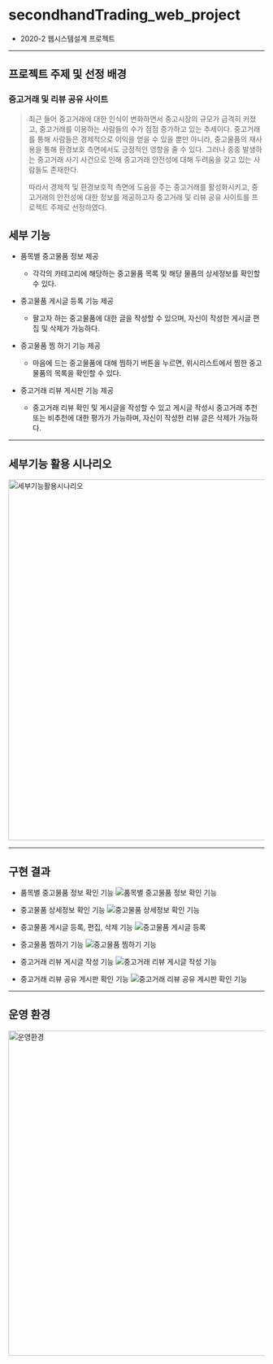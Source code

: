 # secondhandTrading_web_project
- 2020-2 웹시스템설계 프로젝트
------------
## 프로젝트 주제 및 선정 배경
### 중고거래 및 리뷰 공유 사이트
> 최근 들어 중고거래에 대한 인식이 변화하면서 중고시장의 규모가 급격히 커졌고, 중고거래를 이용하는 사람들의 수가 점점 증가하고 있는 추세이다. 중고거래를 통해 사람들은 경제적으로 이익을 얻을 수 있을 뿐만 아니라, 중고물품의 재사용을 통해 환경보호 측면에서도 긍정적인 영향을 줄 수 있다. 그러나 종종 발생하는 중고거래 사기 사건으로 인해 중고거래 안전성에 대해 두려움을 갖고 있는 사람들도 존재한다.
>
> 따라서 경제적 및 환경보호적 측면에 도움을 주는 중고거래를 활성화시키고, 중고거래의 안전성에 대한 정보를 제공하고자 중고거래 및 리뷰 공유 사이트를 프로젝트 주제로 선정하였다.

## 세부 기능
- 품목별 중고물품 정보 제공

  - 각각의 카테고리에 해당하는 중고물품 목록 및 해당 물품의 상세정보를 확인할 수 있다.
- 중고물품 게시글 등록 기능 제공
  
  - 팔고자 하는 중고물품에 대한 글을 작성할 수 있으며, 자신이 작성한 게시글 편집 및 삭제가 가능하다.
- 중고물품 찜 하기 기능 제공
  
  - 마음에 드는 중고물품에 대해 찜하기 버튼을 누르면, 위시리스트에서 찜한 중고물품의 목록을 확인할 수 있다. 
- 중고거래 리뷰 게시판 기능 제공
  
  - 중고거래 리뷰 확인 및 게시글을 작성할 수 있고 게시글 작성시 중고거래 추천 또는 비추천에 대한 평가가 가능하며, 자신이 작성한 리뷰 글은 삭제가 가능하다.
------------
## 세부기능 활용 시나리오
<img width="710" alt="세부기능활용시나리오" src="https://user-images.githubusercontent.com/55876471/113512739-fa34c380-95a0-11eb-9c01-f6cd7347efa4.jpg">

------------

## 구현 결과
- 품목별 중고물품 정보 확인 기능
![품목별 중고물품 정보 확인 기능](https://user-images.githubusercontent.com/55876471/113513230-952e9d00-95a3-11eb-81e7-ae85cec471ca.JPG)

- 중고물품 상세정보 확인 기능
![중고물품 상세정보 확인 기능](https://user-images.githubusercontent.com/55876471/113513265-d7f07500-95a3-11eb-8bc5-7e089a260448.JPG)

- 중고물품 게시글 등록, 편집, 삭제 기능
![중고물품 게시글 등록](https://user-images.githubusercontent.com/55876471/113513338-3b7aa280-95a4-11eb-9360-d7a81d80e881.JPG)

- 중고물품 찜하기 기능
![중고물품 찜하기 기능](https://user-images.githubusercontent.com/55876471/113513466-e4290200-95a4-11eb-8193-3bb61eca98d2.JPG)

- 중고거래 리뷰 게시글 작성 기능
![중고거래 리뷰 게시글 작성 기능](https://user-images.githubusercontent.com/55876471/113513554-497cf300-95a5-11eb-9c08-313b5e1256ed.JPG)

- 중고거래 리뷰 공유 게시판 확인 기능
![중고거래 리뷰 공유 게시판 확인 기능](https://user-images.githubusercontent.com/55876471/113513517-1e929f00-95a5-11eb-9f49-cff6d1ef9126.JPG)

------------
## 운영 환경
<img width="640" alt="운영환경" src="https://user-images.githubusercontent.com/55876471/113514332-df664d00-95a8-11eb-8172-8a914a56f43d.JPG">
